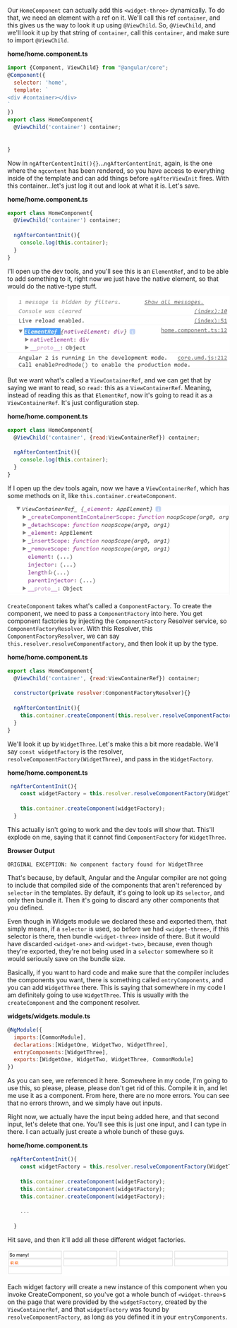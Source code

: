 Our `HomeComponent` can actually add this `<widget-three>` dynamically. To do that, we need an element with a ref on it. We'll call this ref `container`, and this gives us the way to look it up using `@ViewChild`. So, `@ViewChild`, and we'll look it up by that string of `container`, call this `container`, and make sure to import `@ViewChild`.

**home/home.component.ts**
``` javascript
import {Component, ViewChild} from "@angular/core";
@Component({
  selector: 'home',
  template: `
<div #container></div>
` 
})
export class HomeComponent{
  @ViewChild('container') container;


}
```
Now in `ngAfterContentInit(){}`...`ngAfterContentInit`, again, is the one where the `ngcontent` has been rendered, so you have access to everything inside of the template and can add things before `ngAfterViewInit` fires. With this container...let's just log it out and look at what it is. Let's save.

**home/home.component.ts**
``` javascript
export class HomeComponent{
  @ViewChild('container') container;

  ngAfterContentInit(){
    console.log(this.container);
  }
}
```
I'll open up the dev tools, and you'll see this is an `ElementRef`, and to be able to add something to it, right now we just have the native element, so that would do the native-type stuff. 

![Console.log(this.container)](../images/angular-2-generate-angular-2-components-programmatically-with-entrycomponents-consolelog-ngaftercontentinit.png)

But we want what's called a `ViewContainerRef`, and we can get that by saying we want to read, so `read:` this as a `ViewContainerRef`. Meaning, instead of reading this as that `ElementRef`, now it's going to read it as a `ViewContainerRef`. It's just configuration step.

**home/home.component.ts**
``` javascript
export class HomeComponent{
  @ViewChild('container', {read:ViewContainerRef}) container;

  ngAfterContentInit(){
    console.log(this.container);
  }
}
```
If I open up the dev tools again, now we have a `ViewContainerRef`, which has some methods on it, like `this.container.createComponent`. 

![Console log displays ViewContainerRef](../images/angular-2-generate-angular-2-components-programmatically-with-entrycomponents-consolelog-viewcontainerref.png)

`CreateComponent` takes what's called a `ComponentFactory`. To create the component, we need to pass a `ComponentFactory` into here. You get component factories by injecting the `ComponentFactory` Resolver service, so `ComponentFactoryResolver`. With this Resolver, this `ComponentFactoryResolver`, we can say `this.resolver.resolveComponentFactory`, and then look it up by the type.

**home/home.component.ts**
``` javascript
export class HomeComponent{
  @ViewChild('container', {read:ViewContainerRef}) container;

  constructor(private resolver:ComponentFactoryResolver){}

  ngAfterContentInit(){
    this.container.createComponent(this.resolver.resolveComponentFactory(WidgetThree));
  }
}
```
We'll look it up by `WidgetThree`. Let's make this a bit more readable. We'll say `const widgetFactory` is the resolver, `resolveComponentFactory(WidgetThree)`, and pass in the `WidgetFactory`. 

**home/home.component.ts**
``` javascript
 ngAfterContentInit(){
    const widgetFactory = this.resolver.resolveComponentFactory(WidgetThree);

    this.container.createComponent(widgetFactory);
  }
```
This actually isn't going to work and the dev tools will show that. This'll explode on me, saying that it cannot find `ComponentFactory` for `WidgetThree`.

**Browser Output**
```
ORIGINAL EXCEPTION: No component factory found for WidgetThree
```
That's because, by default, Angular and the Angular compiler are not going to include that compiled side of the components that aren't referenced by `selector` in the templates. By default, it's going to look up its `selector`, and only then bundle it. Then it's going to discard any other components that you defined.

Even though in Widgets module we declared these and exported them, that simply means, if a `selector` is used, so before we had `<widget-three>`, if this selector is there, then bundle `<widget-three>` inside of there. But it would have discarded `<widget-one>` and `<widget-two>`, because, even though they're exported, they're not being used in a `selector` somewhere so it would seriously save on the bundle size.

Basically, if you want to hard code and make sure that the compiler includes the components you want, there is something called `entryComponents`, and you can add `WidgetThree` there. This is saying that somewhere in my code I am definitely going to use `WidgetThree`. This is usually with the `createComponent` and the component resolver.

**widgets/widgets.module.ts**
``` javascript
@NgModule({
  imports:[CommonModule],
  declarations:[WidgetOne, WidgetTwo, WidgetThree],
  entryComponents:[WidgetThree],
  exports:[WidgetOne, WidgetTwo, WidgetThree, CommonModule]
})
```
As you can see, we referenced it here. Somewhere in my code, I'm going to use this, so please, please, please don't get rid of this. Compile it in, and let me use it as a component. From here, there are no more errors. You can see that no errors thrown, and we simply have out inputs.

Right now, we actually have the input being added here, and that second input, let's delete that one. You'll see this is just one input, and I can type in there. I can actually just create a whole bunch of these guys. 

**home/home.component.ts**
``` javascript
 ngAfterContentInit(){
    const widgetFactory = this.resolver.resolveComponentFactory(WidgetThree);

    this.container.createComponent(widgetFactory);
    this.container.createComponent(widgetFactory);
    this.container.createComponent(widgetFactory);

    ...

  }
```
Hit save, and then it'll add all these different widget factories.

![So many Inputs](../images/angular-2-generate-angular-2-components-programmatically-with-entrycomponents-so-many-inputs.png)

Each widget factory will create a new instance of this component when you invoke CreateComponent, so you've got a whole bunch of `<widget-three>`s on the page that were provided by the `widgetFactory`, created by the `ViewContainerRef`, and that `widgetFactory` was found by `resolveComponentFactory`, as long as you defined it in your `entryComponents`.
